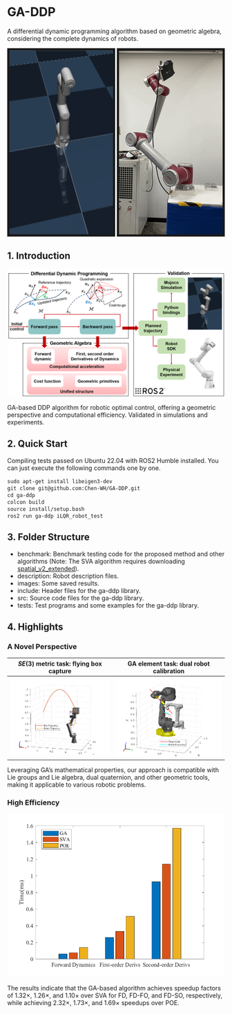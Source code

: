 # GA-DDP

A differential dynamic programming algorithm based on geometric algebra, considering the complete dynamics of robots.

<p align = "center">
<img src="./images/simulation.gif" width = "240" height = "426" border="5" />
<img src="./images/experiment.gif" width = "240" height = "426" border="5" />
</p>

## 1. Introduction

![structure](./images/structure.png)

GA-based DDP algorithm for robotic optimal control, offering a geometric perspective and computational efficiency. Validated in simulations and experiments.

## 2. Quick Start

Compiling tests passed on Ubuntu 22.04 with ROS2 Humble installed. You can just execute the following commands one by one.

```shell
sudo apt-get install libeigen3-dev
git clone git@github.com:Chen-WH/GA-DDP.git
cd ga-ddp
colcon build
source install/setup.bash
ros2 run ga-ddp iLQR_robot_test
```

## 3. Folder Structure

- benchmark: Benchmark testing code for the proposed method and other algorithms (Note: The SVA algorithm requires downloading [spatial_v2_extended](https://github.com/ROAM-Lab-ND/spatial_v2_extended)).
- description: Robot description files.
- images: Some saved results.
- include: Header files for the ga-ddp library.
- src: Source code files for the ga-ddp library.
- tests: Test programs and some examples for the ga-ddp library.

## 4. Highlights

### A Novel Perspective

| $SE(3)$ metric task: flying box capture | GA element task: dual robot calibration |
| :---------: | :---------: |
| ![Image](./images/box-robot-viz.png)    | ![Image](./images/dual-robot-viz.png)      |

Leveraging GA’s mathematical properties, our approach is compatible with Lie groups and Lie algebra, dual quaternion, and other geometric tools, making it applicable to various robotic problems.

### High Efficiency

![benchmark](./images/benchmark.png)

The results indicate that the GA-based algorithm achieves speedup factors of 1.32×, 1.26×, and 1.10× over SVA for FD, FD-FO, and FD-SO, respectively, while achieving 2.32×, 1.73×, and 1.69× speedups over POE.
